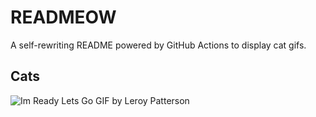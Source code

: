 # READMEOW

A self-rewriting README powered by GitHub Actions to display cat gifs.

## Cats

![Im Ready Lets Go GIF by Leroy Patterson](https://media1.giphy.com/media/CjmvTCZf2U3p09Cn0h/200.gif?cid=9acd02dahw8efgvj8p7wb3tu9nofbw2afcpsthiy28yc0h4h&ep=v1_gifs_search&rid=200.gif&ct=g)
